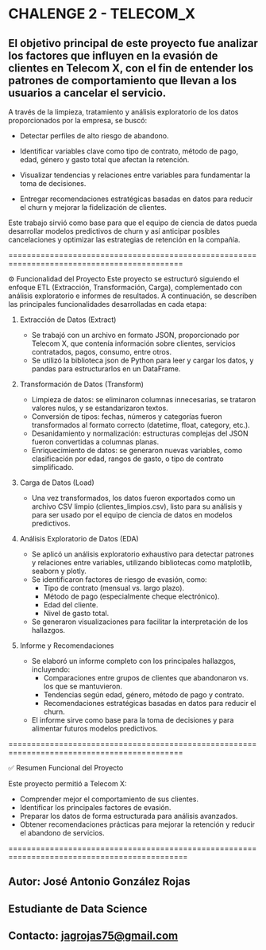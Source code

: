 # CHALENGE 2 - TELECOM_X

## El objetivo principal de este proyecto fue analizar los factores que influyen en la evasión de clientes en Telecom X, con el fin de entender los patrones de comportamiento que llevan a los usuarios a cancelar el servicio.

A través de la limpieza, tratamiento y análisis exploratorio de los datos proporcionados por la empresa, se buscó:

  * Detectar perfiles de alto riesgo de abandono.

  * Identificar variables clave como tipo de contrato, método de pago, edad, género y gasto total que afectan la retención.

  * Visualizar tendencias y relaciones entre variables para fundamentar la toma de decisiones.

  * Entregar recomendaciones estratégicas basadas en datos para reducir el churn y mejorar la fidelización de clientes.

Este trabajo sirvió como base para que el equipo de ciencia de datos pueda desarrollar modelos predictivos de churn y así anticipar posibles cancelaciones y optimizar las estrategias de retención en la compañía.

============================================================================================

⚙️ Funcionalidad del Proyecto
Este proyecto se estructuró siguiendo el enfoque ETL (Extracción, Transformación, Carga), complementado con análisis exploratorio e informes de resultados. A continuación, se describen las principales funcionalidades desarrolladas en cada etapa:

  1. Extracción de Datos (Extract)
      
      * Se trabajó con un archivo en formato JSON, proporcionado por Telecom X, que contenía información sobre clientes, servicios contratados, pagos, consumo, entre otros.
      * Se utilizó la biblioteca json de Python para leer y cargar los datos, y pandas para estructurarlos en un DataFrame.

  2. Transformación de Datos (Transform)

      * Limpieza de datos: se eliminaron columnas innecesarias, se trataron valores nulos, y se estandarizaron textos.
      * Conversión de tipos: fechas, números y categorías fueron transformados al formato correcto (datetime, float, category, etc.).
      * Desanidamiento y normalización: estructuras complejas del JSON fueron convertidas a columnas planas.
      * Enriquecimiento de datos: se generaron nuevas variables, como clasificación por edad, rangos de gasto, o tipo de contrato simplificado.
    
3. Carga de Datos (Load)

      * Una vez transformados, los datos fueron exportados como un archivo CSV limpio (clientes_limpios.csv), listo para su análisis y para ser usado por el equipo de ciencia de datos en modelos predictivos.

4. Análisis Exploratorio de Datos (EDA)

      * Se aplicó un análisis exploratorio exhaustivo para detectar patrones y relaciones entre variables, utilizando bibliotecas como matplotlib, seaborn y plotly.
      * Se identificaron factores de riesgo de evasión, como:
          * Tipo de contrato (mensual vs. largo plazo).
          * Método de pago (especialmente cheque electrónico).
          * Edad del cliente.
          * Nivel de gasto total.
      * Se generaron visualizaciones para facilitar la interpretación de los hallazgos.

5. Informe y Recomendaciones

      * Se elaboró un informe completo con los principales hallazgos, incluyendo:
          * Comparaciones entre grupos de clientes que abandonaron vs. los que se mantuvieron.
          * Tendencias según edad, género, método de pago y contrato.
          * Recomendaciones estratégicas basadas en datos para reducir el churn.
      * El informe sirve como base para la toma de decisiones y para alimentar futuros modelos predictivos.

============================================================================================

✅ Resumen Funcional del Proyecto

Este proyecto permitió a Telecom X:

  * Comprender mejor el comportamiento de sus clientes.
  * Identificar los principales factores de evasión.
  * Preparar los datos de forma estructurada para análisis avanzados.
  * Obtener recomendaciones prácticas para mejorar la retención y reducir el abandono de servicios.

=============================================================================================

## Autor: José Antonio González Rojas
## Estudiante de Data Science
## Contacto: jagrojas75@gmail.com

